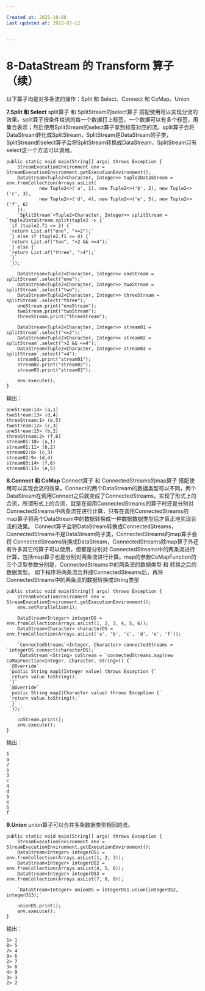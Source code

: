 ```yaml
---

Created at: 2021-10-08
Last updated at: 2022-07-12


---
```


# 8-DataStream 的 Transform 算子（续）


以下算子均是对多条流的操作：Split 和 Select、Connect 和 CoMap、Union

**7.Split 和 Select**
split算子 和 SplitStream的select算子 搭配使用可以实现分流的效果。split算子按条件给流的每一个数据打上标签，一个数据可以有多个标签，用集合表示；然后使用SplitStream的select算子拿到标签对应的流。split算子会将DataStream转化成SplitStream，SplitStream是DataStream的子类，SplitStream的select算子会将SplitStream转换成DataStream，SplitStream只有select这一个方法可以调用。
```
public static void main(String[] args) throws Exception {
    StreamExecutionEnvironment env = StreamExecutionEnvironment.getExecutionEnvironment();
    DataStream<Tuple2<Character, Integer>> tuple2DataStream = env.fromCollection(Arrays.asList(
            new Tuple2<>('a', 1), new Tuple2<>('b', 2), new Tuple2<>('c', 3),
            new Tuple2<>('d', 4), new Tuple2<>('e', 5), new Tuple2<>('f', 6)
    ));
    `SplitStream`<Tuple2<Character, Integer>> splitStream = `tuple2DataStream.split(tuple2 -> {`
 `if (tuple2.f1 <= 2) {`
 `return List.of("one", "<=2");`
 `} else if (tuple2.f1 <= 4) {`
 `return List.of("two", ">2 && <=4");`
 `} else {`
 `return List.of("three", ">4");`
 `}`
 `});`

    DataStream<Tuple2<Character, Integer>> oneStream = splitStream`.select("one");`
    DataStream<Tuple2<Character, Integer>> twoStream = splitStream`.select("two");`
    DataStream<Tuple2<Character, Integer>> threeStream = splitStream`.select("three");`
    oneStream.print("oneStream");
    twoStream.print("twoStream");
    threeStream.print("threeStream");

    DataStream<Tuple2<Character, Integer>> stream01 = splitStream`.select("<=2");`
    DataStream<Tuple2<Character, Integer>> stream02 = splitStream`.select(">2 && <=4");`
    DataStream<Tuple2<Character, Integer>> stream03 = splitStream`.select(">4");`
    stream01.print("stream01");
    stream02.print("stream02");
    stream03.print("stream03");

    env.execute();
}
```
输出：
```
oneStream:14> (a,1)
twoStream:13> (d,4)
threeStream:1> (e,5)
twoStream:12> (c,3)
oneStream:15> (b,2)
threeStream:2> (f,6)
stream01:10> (a,1)
stream01:11> (b,2)
stream02:8> (c,3)
stream02:9> (d,4)
stream03:14> (f,6)
stream03:13> (e,5)
```

**8.Connect 和 CoMap**
Connect算子 和 ConnectedStreams的map算子 搭配使用可以实现合流的效果。Connect的两个DataStream的数据类型可以不同，两个DataStream在调用Connect之后就变成了ConnectedStreams，实现了形式上的合流，所谓形式上的合流，就是在调用ConnectedStreams的算子时还是分别对ConnectedStreams中两条流在进行计算，只有在调用ConnectedStreams的map算子将两个DataStream中的数据转换成一种数据数据类型后才真正地实现合流的效果。
Connect算子会将DataStream转换成ConnectedStreams，ConnectedStreams不是DataStream的子类，ConnectedStreams的map算子会将 ConnectedStreams转换成DataStream，ConnectedStreams除map算子外还有许多其它的算子可以使用，但都是分别对 ConnectedStreams中的两条流进行计算，包括map算子也是分别对两条流进行计算。map的参数CoMapFunction的三个泛型参数分别是，ConnectedStreams中的两条流的数据类型 和 转换之后的数据类型。
如下程序将两条流合并成ConnectedStreams后，再将ConnectedStreams中的两条流的数据转换成String类型
```
public static void main(String[] args) throws Exception {
    StreamExecutionEnvironment env = StreamExecutionEnvironment.getExecutionEnvironment();
    env.setParallelism(1);

    DataStream<Integer> integerDS = env.fromCollection(Arrays.asList(1, 2, 3, 4, 5, 6));
    DataStream<Character> characterDS = env.fromCollection(Arrays.asList('a', 'b', 'c', 'd', 'e', 'f'));

    `ConnectedStreams`<Integer, Character> connectedStreams = `integerDS.connect(characterDS);`
    `DataStream`<String> coStream = `connectedStreams.map(new CoMapFunction<Integer, Character, String>() {`
 `@Override`
 `public String map1(Integer value) throws Exception {`
 `return value.toString();`
 `}`
 `@Override`
 `public String map2(Character value) throws Exception {`
 `return value.toString();`
 `}`
 `});`

    coStream.print();
    env.execute();
}
```
输出：
```
1
a
2
b
3
c
4
d
5
e
6
f
```

**9.Union**
union算子可以合并多条数据类型相同的流。
```
public static void main(String[] args) throws Exception {
    StreamExecutionEnvironment env = StreamExecutionEnvironment.getExecutionEnvironment();
    DataStream<Integer> integerDS1 = env.fromCollection(Arrays.asList(1, 2, 3));
    DataStream<Integer> integerDS2 = env.fromCollection(Arrays.asList(4, 5, 6));
    DataStream<Integer> integerDS3 = env.fromCollection(Arrays.asList(7, 8, 9));

    `DataStream<Integer> unionDS = integerDS1.union(integerDS2, integerDS3);`

    unionDS.print();
    env.execute();
}
```
输出：
```
1> 1
8> 5
7> 4
9> 6
2> 7
3> 8
4> 9
3> 3
2> 2
```

